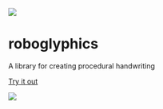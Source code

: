 [<img src="https://raw.github.com/bwiklund/roboglyphics/master/site/sample.png">](http://bwiklund.github.com/roboglyphics)

roboglyphics
========

A library for creating procedural handwriting

[Try it out](http://bwiklund.github.com/roboglyphics)

[<img src="https://raw.github.com/bwiklund/roboglyphics/master/site/textured.jpg">](http://bwiklund.github.com/roboglyphics)